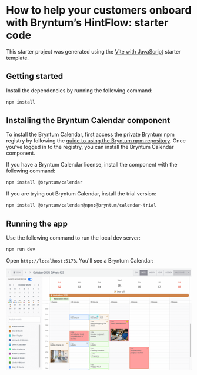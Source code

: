 # How to help your customers onboard with Bryntum’s HintFlow: starter code

This starter project was generated using the [Vite with JavaScript](https://vite.dev/guide/#scaffolding-your-first-vite-project) starter template.

## Getting started

Install the dependencies by running the following command: 

```sh
npm install
```

## Installing the Bryntum Calendar component

To install the Bryntum Calendar, first access the private Bryntum npm registry by following the [guide to using the Bryntum npm repository](https://bryntum.com/products/calendar/docs/guide/Calendar/npm-repository#repository-access). Once you’ve logged in to the registry, you can install the Bryntum Calendar component.

If you have a Bryntum Calendar license, install the component with the following command:

```bash
npm install @bryntum/calendar
```

If you are trying out Bryntum Calendar, install the trial version:

```bash
npm install @bryntum/calendar@npm:@bryntum/calendar-trial
```

## Running the app

Use the following command to run the local dev server:

```sh
npm run dev
```

Open `http://localhost:5173`. You'll see a Bryntum Calendar:

![Bryntum Calendar](./assets/bryntum-calendar.png)